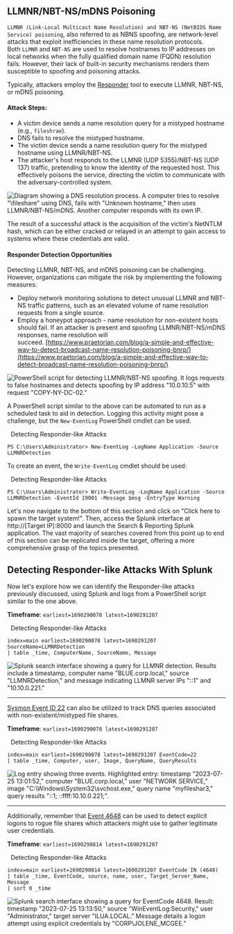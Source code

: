 
## LLMNR/NBT-NS/mDNS Poisoning

`LLMNR (Link-Local Multicast Name Resolution) and NBT-NS (NetBIOS Name Service) poisoning`, also referred to as NBNS spoofing, are network-level attacks that exploit inefficiencies in these name resolution protocols. Both `LLMNR` and `NBT-NS` are used to resolve hostnames to IP addresses on local networks when the fully qualified domain name (FQDN) resolution fails. However, their lack of built-in security mechanisms renders them susceptible to spoofing and poisoning attacks.

Typically, attackers employ the [Responder](https://github.com/lgandx/Responder) tool to execute LLMNR, NBT-NS, or mDNS poisoning.

#### Attack Steps:

- A victim device sends a name resolution query for a mistyped hostname (e.g., `fileshrae`).
- DNS fails to resolve the mistyped hostname.
- The victim device sends a name resolution query for the mistyped hostname using LLMNR/NBT-NS.
- The attacker's host responds to the LLMNR (UDP 5355)/NBT-NS (UDP 137) traffic, pretending to know the identity of the requested host. This effectively poisons the service, directing the victim to communicate with the adversary-controlled system.

![Diagram showing a DNS resolution process. A computer tries to resolve "\fileshare" using DNS, fails with "Unknown hostname," then uses LLMNR/NBT-NS/mDNS. Another computer responds with its own IP.](https://academy.hackthebox.com/storage/modules/233/image68.png)

The result of a successful attack is the acquisition of the victim's NetNTLM hash, which can be either cracked or relayed in an attempt to gain access to systems where these credentials are valid.

#### Responder Detection Opportunities

Detecting LLMNR, NBT-NS, and mDNS poisoning can be challenging. However, organizations can mitigate the risk by implementing the following measures:

- Deploy network monitoring solutions to detect unusual LLMNR and NBT-NS traffic patterns, such as an elevated volume of name resolution requests from a single source.
- Employ a honeypot approach - name resolution for non-existent hosts should fail. If an attacker is present and spoofing LLMNR/NBT-NS/mDNS responses, name resolution will succeed. [https://www.praetorian.com/blog/a-simple-and-effective-way-to-detect-broadcast-name-resolution-poisoning-bnrp/](https://www.praetorian.com/blog/a-simple-and-effective-way-to-detect-broadcast-name-resolution-poisoning-bnrp/)

![PowerShell script for detecting LLMNR/NBT-NS spoofing. It logs requests to false hostnames and detects spoofing by IP address "10.0.10.5" with request "COPY-NY-DC-02."](https://academy.hackthebox.com/storage/modules/233/image22.png)

A PowerShell script similar to the above can be automated to run as a scheduled task to aid in detection. Logging this activity might pose a challenge, but the `New-EventLog` PowerShell cmdlet can be used.

  Detecting Responder-like Attacks

```powershell-session
PS C:\Users\Administrator> New-EventLog -LogName Application -Source LLMNRDetection
```

To create an event, the `Write-EventLog` cmdlet should be used:

  Detecting Responder-like Attacks

```powershell-session
PS C:\Users\Administrator> Write-EventLog -LogName Application -Source LLMNRDetection -EventId 19001 -Message $msg -EntryType Warning
```

Let's now navigate to the bottom of this section and click on "Click here to spawn the target system!". Then, access the Splunk interface at http://[Target IP]:8000 and launch the Search & Reporting Splunk application. The vast majority of searches covered from this point up to end of this section can be replicated inside the target, offering a more comprehensive grasp of the topics presented.

## Detecting Responder-like Attacks With Splunk

Now let's explore how we can identify the Responder-like attacks previously discussed, using Splunk and logs from a PowerShell script similar to the one above.

**Timeframe**: `earliest=1690290078 latest=1690291207`

  Detecting Responder-like Attacks

```shell-session
index=main earliest=1690290078 latest=1690291207 SourceName=LLMNRDetection
| table _time, ComputerName, SourceName, Message
```

![Splunk search interface showing a query for LLMNR detection. Results include a timestamp, computer name "BLUE.corp.local," source "LLMNRDetection," and message indicating LLMNR server IPs "::1" and "10.10.0.221."](https://academy.hackthebox.com/storage/modules/233/4.png)

---

[Sysmon Event ID 22](https://www.ultimatewindowssecurity.com/securitylog/encyclopedia/event.aspx?eventid=90022) can also be utilized to track DNS queries associated with non-existent/mistyped file shares.

**Timeframe**: `earliest=1690290078 latest=1690291207`

  Detecting Responder-like Attacks

```shell-session
index=main earliest=1690290078 latest=1690291207 EventCode=22 
| table _time, Computer, user, Image, QueryName, QueryResults
```

![Log entry showing three events. Highlighted entry: timestamp "2023-07-25 13:01:52," computer "BLUE.corp.local," user "NETWORK SERVICE," image "C:\Windows\System32\svchost.exe," query name "myfileshar3," query results "::1; ::ffff:10.10.0.221;".](https://academy.hackthebox.com/storage/modules/233/89.png)

---

Additionally, remember that [Event 4648](https://learn.microsoft.com/en-us/windows/security/threat-protection/auditing/event-4648) can be used to detect explicit logons to rogue file shares which attackers might use to gather legitimate user credentials.

**Timeframe**: `earliest=1690290814 latest=1690291207`

  Detecting Responder-like Attacks

```shell-session
index=main earliest=1690290814 latest=1690291207 EventCode IN (4648) 
| table _time, EventCode, source, name, user, Target_Server_Name, Message
| sort 0 _time
```

![Splunk search interface showing a query for EventCode 4648. Result: timestamp "2023-07-25 13:13:50," source "WinEventLog:Security," user "Administrator," target server "ILUA.LOCAL." Message details a logon attempt using explicit credentials by "CORP\JOLENE_MCGEE."](https://academy.hackthebox.com/storage/modules/233/6.png)